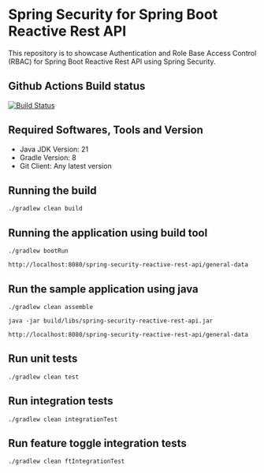 # Spring Security for Spring Boot Reactive Rest API

This repository is to showcase Authentication and Role Base Access Control (RBAC) for Spring Boot Reactive Rest API using Spring Security.

## Github Actions Build status
[![Build Status](https://github.com/harishkannarao/spring-security-reactive-rest-api/actions/workflows/CI-main.yml/badge.svg)](https://github.com/harishkannarao/spring-security-reactive-rest-api/actions/workflows/CI-main.yml)

## Required Softwares, Tools and Version
* Java JDK Version: 21
* Gradle Version: 8
* Git Client: Any latest version

## Running the build

    ./gradlew clean build
    
## Running the application using build tool

    ./gradlew bootRun

    http://localhost:8080/spring-security-reactive-rest-api/general-data

## Run the sample application using java
    
    ./gradlew clean assemble

    java -jar build/libs/spring-security-reactive-rest-api.jar

    http://localhost:8080/spring-security-reactive-rest-api/general-data

## Run unit tests

    ./gradlew clean test

## Run integration tests

    ./gradlew clean integrationTest

## Run feature toggle integration tests

    ./gradlew clean ftIntegrationTest

